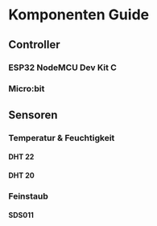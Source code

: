 # Komponenten Guide

## Controller

### ESP32 NodeMCU Dev Kit C

### Micro:bit

## Sensoren

### Temperatur & Feuchtigkeit

#### DHT 22

#### DHT 20

### Feinstaub

#### SDS011